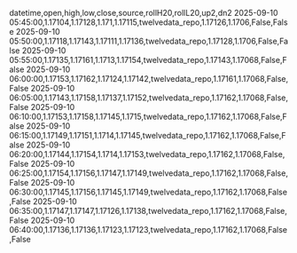 datetime,open,high,low,close,source,rollH20,rollL20,up2,dn2
2025-09-10 05:45:00,1.17104,1.17128,1.171,1.17115,twelvedata_repo,1.17126,1.1706,False,False
2025-09-10 05:50:00,1.17118,1.17143,1.17111,1.17136,twelvedata_repo,1.17128,1.1706,False,False
2025-09-10 05:55:00,1.17135,1.17161,1.1713,1.17154,twelvedata_repo,1.17143,1.17068,False,False
2025-09-10 06:00:00,1.17153,1.17162,1.17124,1.17142,twelvedata_repo,1.17161,1.17068,False,False
2025-09-10 06:05:00,1.17143,1.17158,1.17137,1.17152,twelvedata_repo,1.17162,1.17068,False,False
2025-09-10 06:10:00,1.17153,1.17158,1.17145,1.1715,twelvedata_repo,1.17162,1.17068,False,False
2025-09-10 06:15:00,1.17149,1.17151,1.1714,1.17145,twelvedata_repo,1.17162,1.17068,False,False
2025-09-10 06:20:00,1.17144,1.17154,1.1714,1.17153,twelvedata_repo,1.17162,1.17068,False,False
2025-09-10 06:25:00,1.17154,1.17156,1.17147,1.17149,twelvedata_repo,1.17162,1.17068,False,False
2025-09-10 06:30:00,1.17145,1.17156,1.17145,1.17149,twelvedata_repo,1.17162,1.17068,False,False
2025-09-10 06:35:00,1.17147,1.17147,1.17126,1.17138,twelvedata_repo,1.17162,1.17068,False,False
2025-09-10 06:40:00,1.17136,1.17136,1.17123,1.17123,twelvedata_repo,1.17162,1.17068,False,False
